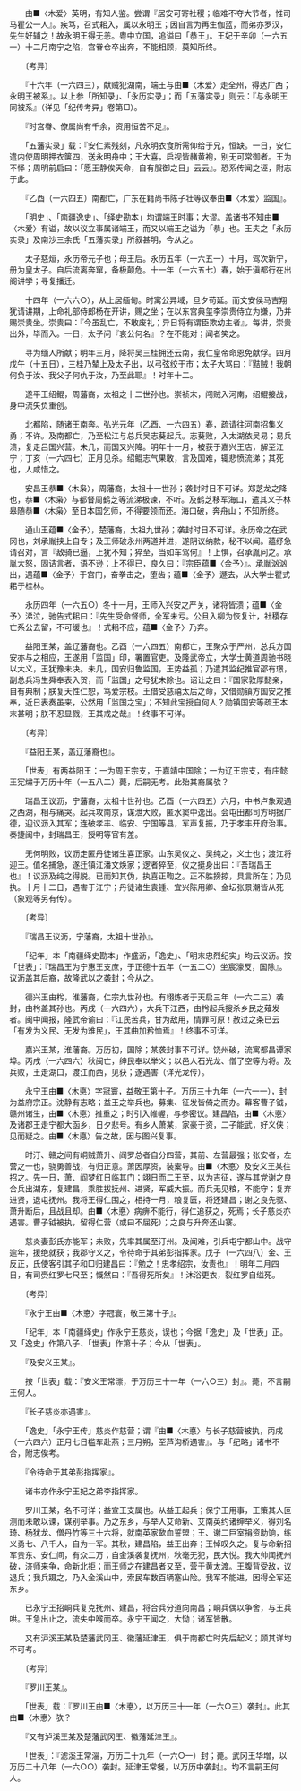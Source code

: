 <!-- { "loadSidebar": true } -->
　　由■〈木爱〉英明，有知人鉴。尝谓『居安可寄社稷；临难不夺大节者，惟司马瞿公一人』。疾笃，召式耜入，属以永明王；因自言为再生伽蓝，而弟亦罗汉，先生好辅之！故永明王得无恙。粤中立国，追谥曰「恭王」。王妃于辛卯（一六五一）十二月南宁之陷，宫眷仓卒出奔，不能相顾，莫知所终。

　　〔考异〕

　　『十六年（一六四三），献贼犯湖南，端王与由■〈木爱〉走全州，得达广西；永明王被系』。以上参「所知录」、「永历实录」；而「五藩实录」则云：『与永明王同被系』（详见「纪传考异」卷第□）。

　　『时宫眷、僚属尚有千余，资用恒苦不足』。

　　「五藩实录」载：『安仁素残刻，凡永明衣食所需仰给于兄，恒缺。一日，安仁遣内使周明押衣箧四，送永明舟中；王大喜，启视皆赭黄袍，别无可常御者。王为不怿；周明前启曰：「愿王静俟天命，自有服御之日」云云』。恐系传闻之诬，附志于此。

　　『乙酉（一六四五）南都亡，广东在籍尚书陈子壮等议奉由■〈木爱〉监国』。

　　「明史」、「南疆逸史」、「绎史勘本」均谓端王时事；大谬。盖诸书不知由■〈木爱〉有谥，故以议立事属诸端王，而又以端王之谥为「恭」也。王夫之「永历实录」及南沙三余氏「五藩实录」所叙甚明，今从之。

　　太子慈烜，永历帝元子也；母王后。永历五年（一六五一）十月，驾次新宁，册为皇太子。自后流离奔窜，备极颠危。十一年（一六五七）春，始于滇都行在出阁讲学；寻复播迁。

　　十四年（一六六○），从上居缅甸。时寓公异域，旦夕苟延。而文安侯马吉翔犹请讲期，上命礼部侍郎杨在开讲，赐之坐；在以东宫典玺李崇贵侍立为嫌，乃并赐崇贵坐。崇贵曰：『今虽乱亡，不敢废礼；异日将有谓臣欺幼主者』。每讲，崇贵出外，毕而入。一日，太子问『哀公何名』？在不能对；闻者笑之。

　　寻为缅人所献；明年三月，降将吴三桂拥还云南，我仁皇帝命恩免献俘。四月戊午（十五日），三桂乃辇上及太子出，以弓弦绞于市；太子大骂曰：『黠贼！我朝何负于汝、我父子何仇于汝，乃至此耶』！时年十二。

　　遂平王绍鲲，周藩裔，太祖之十二世孙也。崇祯末，闯贼入河南，绍鲲接战，身中流矢负重创。

　　北都陷，随诸王南奔。弘光元年（乙酉、一六四五）春，疏请往河南招集义勇；不许。及南都亡，乃至松江与总兵吴志葵起兵。志葵败，入太湖依吴易；易兵溃，复走吕国兴营。未几，而国又兴降。明年十一月，被获于嘉兴王店，解至江宁；丁亥（一六四七）正月见杀。绍鲲志气果敢，言及国难，辄悲愤流涕；其死也，人咸惜之。

　　安昌王恭■〈木枭〉，周藩裔，太祖十一世孙；袭封时日不可详。郑芝龙之降也，恭■〈木枭〉与都督周鹤芝等流涕极谏，不听。及鹤芝移军海口，遣其义子林皋随恭■〈木枭〉至日本国乞师，不得要领而还。海口破，奔舟山；不知所终。

　　通山王蕴■〈金予〉，楚藩裔，太祖九世孙；袭封时日不可详。永历帝之在武冈也，刘承胤挟上自专；及王师破永州两道并进，遂阴议纳款，秘不以闻。蕴纾急请召对，言『敌骑已逼，上犹不知；猝至，当如车驾何』！上惧，召承胤问之。承胤大怒，固诘言者，语不逊；上不得已，良久曰：『宗臣蕴■〈金予〉』。承胤汹汹出，遇蕴■〈金予〉于宫门，奋拳击之，堕齿；蕴■〈金予〉遯去，从大学士瞿式耜于桂林。

　　永历四年（一六五○）冬十一月，王师入兴安之严关，诸将皆溃；蕴■〈金予〉涕泣，驰告式耜曰：『先生受命督师，全军未亏。公且入柳为恢复计，社稷存亡系公去留，不可缓也』！式耜不应，蕴■〈金予〉乃奔。

　　益阳王某，盖辽藩裔也。乙酉（一六四五）南都亡，王聚众于严州，总兵方国安亦与之相应，王遂用「监国」印，署置官吏。及隆武帝立，大学士黄道周驰书晓以大义，王犹豫未决。未几，国安归鲁监国，王势益孤；乃遣其监纪推官邵有璟，副总兵冯生舜奉表入贺，而「监国」之号犹未除也。诏让之曰：『国家敦厚懿亲，自有典制；朕复天性仁恕，笃爱宗枝。王借受慈禧太后之命，又借勋镇方国安之推奉，近日表奏虽来，公然用「监国之宝」；不知此宝授自何人？勋镇国安等疏王本末甚明；朕不忍显戮，王其戒之哉』！终事不可详。

　　〔考异〕

　　『益阳王某，盖辽藩裔也』。

　　「世表」有两益阳王：一为周王宗支，于嘉靖中国除；一为辽王宗支，有庄懿王宪熽于万历十年（一五八二）薨，后嗣无考。此殆其裔属欤？

　　瑞昌王议沥，宁藩裔，太祖十世孙也。乙酉（一六四五）六月，中书卢象观遇之西湖，相与痛哭。起兵攻南京，谋泄大败，匿水窦中逸出。会屯田都司方明据广德，迎议沥入其军；连破孝丰、临安、宁国等县，军声复振，乃于孝丰开府治事。奏捷闽中，封瑞昌王，授明等官有差。

　　无何明败，议沥走匿丹徒诸生喜正家。山东吴仪之、吴纯之，义士也；渡江将迎王。值名捕急，遂迁镇江潘文焕家；逻者猝至，仪之挺身出曰：『吾瑞昌王也』！议沥及纯之得脱。已而知其伪，执喜正鞫之。正不胜搒掠，具言所在；乃见执。十月十二日，遇害于江宁；丹徒诸生袁锺、宜兴陈用卿、金坛张景潮皆从死（象观等另有传）。

　　〔考异〕

　　『瑞昌王议沥，宁藩裔，太祖十世孙』。

　　「纪年」本「南疆绎史勘本」作盛沥，「逸史」、「明末忠烈纪实」均云议沥。按「世表」：『瑞昌王为宁惠王支庶，于正德十五年（一五二○）坐宸濠反，国除』。议沥盖其后裔，故隆武以之袭封；今从之。

　　德兴王由枍，淮藩裔，仁宗九世孙也。有翊炼者于天启三年（一六二三）袭封，由枍盖其孙也。丙戌（一六四六），大兵下江西，由枍起兵搜杀乡民之薙发者。闽中闻报，隆武帝谕曰：『江民苦兵，甘为敌用，情罪可原！赦过之条已云「有发为义民、无发为难民」，王其曲加矜恤焉』！终事不可详。

　　嘉兴王某，淮藩裔。万历初，国除；某袭封事不可详。饶州破，流寓都昌谭家埠。丙戌（一六四六）秋闽亡，绅民奉以举义；以邑人石光龙、僧了空等为将。及兵败，王走湖口，渡江而西，见获；遂遇害（详光龙传）。

　　永宁王由■〈木悳〉字冠寰，益敬王第十子。万历三十九年（一六一一），封为益府宗正。沈静有志略；益王之举兵也，募集、征发皆倚之而办。幕客曹子钺，赣州诸生，由■〈木悳〉推重之；时引入帷幄，与参密议。建昌陷，由■〈木悳〉及诸郡王走宁都大函乡，日夕悲号。有乡人萧某，家豪于资，二子能武，好义侠；见而疑之。由■〈木悳〉告之故，因与图兴复事。

　　时汀、赣之间有峒贼萧升、阎罗总者自分四营，其前、左营最强；张安者，左营之一也，骁勇善战，有归正意。萧因厚资，装橐导。由■〈木悳〉及安义王某往招之。先一日，萧、阎梦红日临其门；翊日而二王至，以为吉征，遂与其党谢之良合兵出湖东，复建昌，乘胜拔抚州、进贤，军威大振。而兵无见粮，不能守；复弃进贤，退屯抚州。我将王得仁围之，相持一月，粮复匮，将还建昌；谢之良先驱、萧升断后，且战且却。由■〈木悳〉病痹不能行，得仁追获之，死焉；长子慈炎亦遇害。曹子钺被执，留得仁营（或曰不屈死）；之良与升奔还山寨。

　　慈炎妻彭氏亦能军；未败，先率其属至汀州。及闻难，引兵屯宁都山中。战守逾年，援绝就获；我郡守义之，令待命于其弟彭指挥家。戊子（一六四八）金、王反正，氏使客引其子和□归建昌曰：『勉之！忠孝绍宗，汝责也』！明年二月四日，有司赍红罗七尺至；慨然曰：『吾得死所矣』！沐浴更衣，裂红罗自缢死。

　　〔考异〕

　　『永宁王由■〈木悳〉字冠寰，敬王第十子』。

　　「纪年」本「南疆绎史」作永宁王慈炎，误也；今据「逸史」及「世表」正。又「逸史」作第八子、「世表」作第十子；今从「世表」。

　　『及安义王某』。

　　按「世表」载：『安义王常漴，于万历三十一年（一六○三）封』。薨，不言嗣王何人。

　　『长子慈炎亦遇害』。

　　「逸史」「永宁王传」慈炎作慈营；谓『由■〈木悳〉与长子慈营被执，丙戌（一六四六）正月七日槛车赴燕；三月朔，至芦沟桥遇害』。与「纪略」诸书不合，附志俟考。

　　『令待命于其弟彭指挥家』。

　　诸书亦作永宁王妃之弟李指挥家。

　　罗川王某，名不可详；益宣王支属也。从益王起兵；保宁王用事，王策其人叵测而未敢以谏，谋别举事。乃之东乡，与举人艾命新、艾南英约诸绅举义，得刘名琦、杨犹龙、僧丹竹等三十六将，就南英家歃血誓盟；王、谢二巨室捐资助饷，练义勇七、八千人，自为一军。其秋，建昌陷，益王出奔；王悼叹久之。复与命新招军贵东、安仁间，有众二万；自金溪袭复抚州，秋毫无犯，民大悦。我大帅闻抚州破，济师来争，命新北拒；而王师之在建昌者又至，营于黄太渡。王腹背受敌，议退兵；我兵蹑之，乃入金溪山中，索民车数百辆塞山险。我军不能进，因得全军还东乡。 

　　已永宁王招峒兵复克抚州、建昌，将合兵分道向南昌；峒兵偶以争舍，与王兵哄。王急出止之，流失中喉而卒。永宁王闻之，大恸；诸军皆散。

　　又有沪溪王某及楚藩武冈王、徽藩延津王，俱于南都亡时先后起义；顾其详均不可考。

　　〔考异〕

　　『罗川王某』。

　　「世表」载：『罗川王由■〈木悳〉，以万历三十一年（一六○三）袭封』。此其由■〈木悳〉欤？

　　『又有泸溪王某及楚藩武冈王、徽藩延津王』。

　　「世表」：『滤溪王常淄，万历二十九年（一六○一）封；薨。武冈王华增，以万历二十八年（一六○○）袭封。延津王常餐，以万历中袭封』。均不言嗣王何人。

